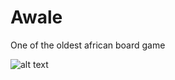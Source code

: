 # Awale
One of the oldest african board game


![alt text]([https://github.com/[username]/[reponame]/blob/[branch]/image.jpg?raw=true](https://github.com/maximedieudonne/Awale/blob/master/image/capture_awale.PNG))
